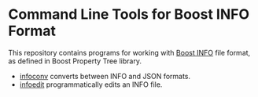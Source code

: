 # Command Line Tools for Boost INFO Format

This repository contains programs for working with [Boost INFO](https://www.boost.org/doc/libs/1_73_0/doc/html/property_tree/parsers.html#property_tree.parsers.info_parser) file format, as defined in Boost Property Tree library.

* [infoconv](infoconv.md) converts between INFO and JSON formats.
* [infoedit](infoedit.md) programmatically edits an INFO file.
